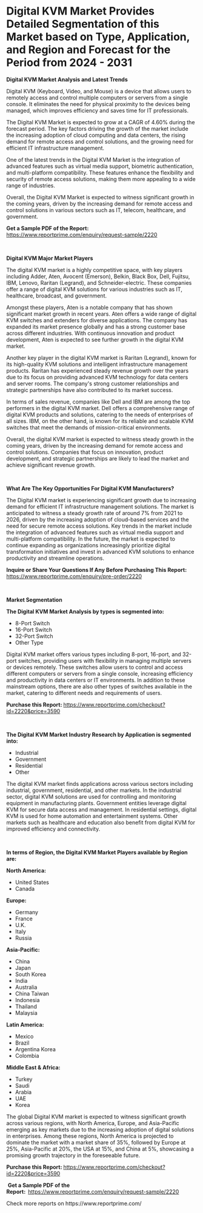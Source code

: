 <p><h1>Digital KVM Market Provides Detailed Segmentation of this Market based on Type, Application, and Region and Forecast for the Period from 2024 - 2031</h1></p><p><strong>Digital KVM Market Analysis and Latest Trends</strong></p>
<p><p>Digital KVM (Keyboard, Video, and Mouse) is a device that allows users to remotely access and control multiple computers or servers from a single console. It eliminates the need for physical proximity to the devices being managed, which improves efficiency and saves time for IT professionals.</p><p>The Digital KVM Market is expected to grow at a CAGR of 4.60% during the forecast period. The key factors driving the growth of the market include the increasing adoption of cloud computing and data centers, the rising demand for remote access and control solutions, and the growing need for efficient IT infrastructure management. </p><p>One of the latest trends in the Digital KVM Market is the integration of advanced features such as virtual media support, biometric authentication, and multi-platform compatibility. These features enhance the flexibility and security of remote access solutions, making them more appealing to a wide range of industries.</p><p>Overall, the Digital KVM Market is expected to witness significant growth in the coming years, driven by the increasing demand for remote access and control solutions in various sectors such as IT, telecom, healthcare, and government.</p></p>
<p><strong>Get a Sample PDF of the Report:&nbsp;</strong> <a href="https://www.reportprime.com/enquiry/request-sample/2220">https://www.reportprime.com/enquiry/request-sample/2220</a></p>
<p>&nbsp;</p>
<p><strong>Digital KVM Major Market Players</strong></p>
<p><p>The digital KVM market is a highly competitive space, with key players including Adder, Aten, Avocent (Emerson), Belkin, Black Box, Dell, Fujitsu, IBM, Lenovo, Raritan (Legrand), and Schneider-electric. These companies offer a range of digital KVM solutions for various industries such as IT, healthcare, broadcast, and government.</p><p>Amongst these players, Aten is a notable company that has shown significant market growth in recent years. Aten offers a wide range of digital KVM switches and extenders for diverse applications. The company has expanded its market presence globally and has a strong customer base across different industries. With continuous innovation and product development, Aten is expected to see further growth in the digital KVM market.</p><p>Another key player in the digital KVM market is Raritan (Legrand), known for its high-quality KVM solutions and intelligent infrastructure management products. Raritan has experienced steady revenue growth over the years due to its focus on providing advanced KVM technology for data centers and server rooms. The company's strong customer relationships and strategic partnerships have also contributed to its market success.</p><p>In terms of sales revenue, companies like Dell and IBM are among the top performers in the digital KVM market. Dell offers a comprehensive range of digital KVM products and solutions, catering to the needs of enterprises of all sizes. IBM, on the other hand, is known for its reliable and scalable KVM switches that meet the demands of mission-critical environments.</p><p>Overall, the digital KVM market is expected to witness steady growth in the coming years, driven by the increasing demand for remote access and control solutions. Companies that focus on innovation, product development, and strategic partnerships are likely to lead the market and achieve significant revenue growth.</p></p>
<p>&nbsp;</p>
<p><strong>What Are The Key Opportunities For Digital KVM Manufacturers?</strong></p>
<p><p>The Digital KVM market is experiencing significant growth due to increasing demand for efficient IT infrastructure management solutions. The market is anticipated to witness a steady growth rate of around 7% from 2021 to 2026, driven by the increasing adoption of cloud-based services and the need for secure remote access solutions. Key trends in the market include the integration of advanced features such as virtual media support and multi-platform compatibility. In the future, the market is expected to continue expanding as organizations increasingly prioritize digital transformation initiatives and invest in advanced KVM solutions to enhance productivity and streamline operations.</p></p>
<p><strong>Inquire or Share Your Questions If Any Before Purchasing This Report:</strong> <a href="https://www.reportprime.com/enquiry/pre-order/2220">https://www.reportprime.com/enquiry/pre-order/2220</a></p>
<p>&nbsp;</p>
<p><strong>Market Segmentation</strong></p>
<p><strong>The Digital KVM Market Analysis by types is segmented into:</strong></p>
<p><ul><li>8-Port Switch</li><li>16-Port Switch</li><li>32-Port Switch</li><li>Other Type</li></ul></p>
<p><p>Digital KVM market offers various types including 8-port, 16-port, and 32-port switches, providing users with flexibility in managing multiple servers or devices remotely. These switches allow users to control and access different computers or servers from a single console, increasing efficiency and productivity in data centers or IT environments. In addition to these mainstream options, there are also other types of switches available in the market, catering to different needs and requirements of users.</p></p>
<p><strong>Purchase this Report:&nbsp;</strong><a href="https://www.reportprime.com/checkout?id=2220&price=3590">https://www.reportprime.com/checkout?id=2220&price=3590</a></p>
<p>&nbsp;</p>
<p><strong>The Digital KVM Market Industry Research by Application is segmented into:</strong></p>
<p><ul><li>Industrial</li><li>Government</li><li>Residential</li><li>Other</li></ul></p>
<p><p>The digital KVM market finds applications across various sectors including industrial, government, residential, and other markets. In the industrial sector, digital KVM solutions are used for controlling and monitoring equipment in manufacturing plants. Government entities leverage digital KVM for secure data access and management. In residential settings, digital KVM is used for home automation and entertainment systems. Other markets such as healthcare and education also benefit from digital KVM for improved efficiency and connectivity.</p></p>
<p>&nbsp;</p>
<p><strong>In terms of Region, the Digital KVM Market Players available by Region are:</strong></p>
<p>
    <p> <strong> North America: </strong>
        <ul>
            <li>United States</li>
            <li>Canada</li>
        </ul>
        </p> 
    <p> <strong> Europe: </strong>
        <ul>
            <li>Germany</li>
            <li>France</li>
            <li>U.K.</li>
            <li>Italy</li>
            <li>Russia</li>
        </ul>
        </p> 
    <p> <strong> Asia-Pacific: </strong>
        <ul>
            <li>China</li>
            <li>Japan</li>
            <li>South Korea</li>
            <li>India</li>
            <li>Australia</li>
            <li>China Taiwan</li>
            <li>Indonesia</li>
            <li>Thailand</li>
            <li>Malaysia</li>
        </ul>
        </p> 
    <p> <strong> Latin America: </strong>
        <ul>
            <li>Mexico</li>
            <li>Brazil</li>
            <li>Argentina Korea</li>
            <li>Colombia</li>
        </ul>
        </p> 
    <p> <strong> Middle East & Africa: </strong>
        <ul>
            <li>Turkey</li>
            <li>Saudi</li>
            <li>Arabia</li>
            <li>UAE</li>
            <li>Korea</li>
        </ul>
    </p>
    </p>
<p><p>The global Digital KVM market is expected to witness significant growth across various regions, with North America, Europe, and Asia-Pacific emerging as key markets due to the increasing adoption of digital solutions in enterprises. Among these regions, North America is projected to dominate the market with a market share of 35%, followed by Europe at 25%, Asia-Pacific at 20%, the USA at 15%, and China at 5%, showcasing a promising growth trajectory in the foreseeable future.</p></p>
<p><strong>Purchase this Report: </strong><a href="https://www.reportprime.com/checkout?id=2220&price=3590">https://www.reportprime.com/checkout?id=2220&price=3590</a></p>
<p>&nbsp;<strong>Get a Sample PDF of the Report:&nbsp;&nbsp;</strong><a href="https://www.reportprime.com/enquiry/request-sample/2220">https://www.reportprime.com/enquiry/request-sample/2220</a></p>
<p><strong></strong></p>
<p>Check more reports on https://www.reportprime.com/</p>